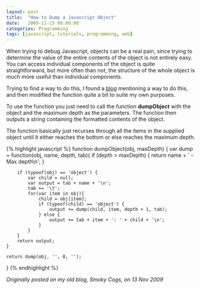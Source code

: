 ```yaml
---
layout: post
title:  "How to Dump a Javascript Object"
date:   2009-11-15 00:00:00
categories: Programming
tags: [javascript, tutorials, programming, web]
---
```


When trying to debug Javascript, objects can be a real pain, since trying to determine the value of the entire contents of the object is not entirely easy. You can access individual components of the object is quite straightforward, but more often than not, the structure of the whole object is much more useful than individual components.

Trying to find a way to do this, I found a [blog](http://weblogs.asp.net/skillet/archive/2006/03/23/440940.aspx) mentioning a way to do this, and then modified the function quite a bit to suite my own purposes.

To use the function you just need to call the function **dumpObject** with the object and the maximum depth as the parameters. The function then outputs a string containing the formatted contents of the object.

The function basically just recurses through all the items in the supplied object until it either reaches the bottom or else reaches the maximum depth.
<!--more-->

{% highlight javascript %}
function dumpObject(obj, maxDepth) {
	var dump = function(obj, name, depth, tab){
		if (depth > maxDepth) {
			return name + ' - Max depth\n';
		}

		if (typeof(obj) == 'object') {
			var child = null;
			var output = tab + name + '\n';
			tab += '\t';
			for(var item in obj){
				child = obj[item];
				if (typeof(child) == 'object') {
					output += dump(child, item, depth + 1, tab);
				} else {
					output += tab + item + ': ' + child + '\n';
				}
			}
		}
		return output;
	}

	return dump(obj, '', 0, '');
}
{% endhighlight %}

_Originally posted on my old blog, Smoky Cogs, on 13 Nov 2009_